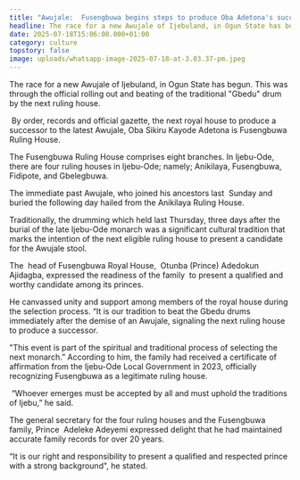 ```yaml
---
title: "Awujale:  Fusengbuwa begins steps to produce Oba Adetona's successor"
headline: The race for a new Awujale of Ijebuland, in Ogun State has begun
date: 2025-07-18T15:06:00.000+01:00
category: culture
topstory: false
image: uploads/whatsapp-image-2025-07-18-at-3.03.37-pm.jpeg
---
```

The race for a new Awujale of Ijebuland, in Ogun State has begun.
This was through the official rolling out and beating of the traditional "Gbedu" drum by the next ruling house.


 By order, records and official gazette, the next royal house to produce a successor to the latest Awujale, Oba Sikiru Kayode Adetona is Fusengbuwa Ruling House.


The Fusengbuwa Ruling House comprises eight branches.
In Ijebu-Ode, there are four ruling houses in Ijebu-Ode; namely; Anikilaya, Fusengbuwa, Fidipote, and Gbelegbuwa. 


The immediate past Awujale, who joined his ancestors last  Sunday and buried the following day hailed from the Anikilaya Ruling House.


Traditionally, the drumming which held last Thursday, three days after the burial of the late Ijebu-Ode monarch was a significant cultural tradition that marks the intention of the next eligible ruling house to present a candidate for the Awujale stool.


The  head of Fusengbuwa Royal House,  Otunba (Prince) Adedokun Ajidagba, expressed the readiness of the family  to present a qualified and worthy candidate among its princes. 


He canvassed unity and support among members of the royal house during the selection process.
“It is our tradition to beat the Gbedu drums immediately after the demise of an Awujale, signaling the next ruling house to produce a successor. 


"This event is part of the spiritual and traditional process of selecting the next monarch.”
According to him, the family had received a certificate of affirmation from the Ijebu-Ode Local Government in 2023, officially recognizing Fusengbuwa as a legitimate ruling house.


 “Whoever emerges must be accepted by all and must uphold the traditions of Ijebu,” he said.


The general secretary for the four ruling houses and the Fusengbuwa family, Prince  Adeleke Adeyemi expressed delight that he had maintained accurate family records for over 20 years.


“It is our right and responsibility to present a qualified and respected prince with a strong background", he stated.
